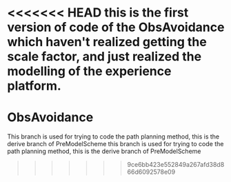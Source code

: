 <<<<<<< HEAD
this is the first version of code of the ObsAvoidance which haven't realized getting the scale factor, and just realized the modelling 
of the experience platform.
=======
# ObsAvoidance
This branch is used for trying to code the path planning method, this is the derive branch of PreModelScheme
this branch is used for trying to code the path planning method, this is the derive branch of PreModelScheme
>>>>>>> 9ce6bb423e552849a267afd38d866d6092578e09
